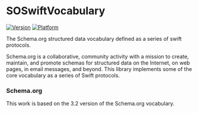# SOSwiftVocabulary
[![Version](https://img.shields.io/cocoapods/v/SOSwiftVocabulary.svg?style=flat)](http://cocoadocs.org/docsets/SOSwiftVocabulary)
[![Platform](https://img.shields.io/cocoapods/p/SOSwiftVocabulary.svg?style=flat)](http://cocoadocs.org/docsets/SOSwiftVocabulary)

The Schema.org structured data vocabulary defined as a series of swift protocols.

Schema.org is a collaborative, community activity with a mission to create, maintain, and promote schemas for structured data on the Internet, on web pages, in email messages, and beyond. This library implements some of the core vocabulary as a series of Swift protocols.

### Schema.org

This work is based on the 3.2 version of the Schema.org vocabulary.
